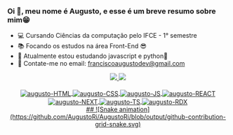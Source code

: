 ### Oi 👋, meu nome é Augusto, e esse é um breve resumo sobre mim😁

- 💻 Cursando Ciências da computação pelo IFCE -  1° semestre
- 📚 Focando os estudos na área Front-End 😎
- 🌱 Atualmente estou estudando javascript e python🐍
- 📩 Contate-me no email: franciscoaugustodev@gmail.com

<div align="center">
  <a href="https://github.com/AugustoRi">
  <img height="180em" src="https://github-readme-stats.vercel.app/api?username=AugustoRi&show_icons=true&theme=tokyonight&include_all_commits=true&count_private=true"/>
  <img height="180em" src="https://github-readme-stats.vercel.app/api/top-langs/?username=AugustoRi&layout=compact&langs_count=7&theme=tokyonight"/>
</div>
<div style="display: inline_block" align="center"><br>
  <img align="center" alt="augusto-HTML" height="80" width="90" src="https://cdn.jsdelivr.net/gh/devicons/devicon/icons/html5/html5-original.svg">
  <img align="center" alt="augusto-CSS" height="80" width="90" src="https://cdn.jsdelivr.net/gh/devicons/devicon/icons/css3/css3-original.svg">
  <img align="center" alt="augusto-JS" height="80" width="90" src="https://cdn.jsdelivr.net/gh/devicons/devicon/icons/javascript/javascript-original.svg">
  <img align="center" alt="augusto-REACT" height="80" width="90" src="https://cdn.jsdelivr.net/gh/devicons/devicon/icons/react/react-original.svg">
  <img align="center" alt="augusto-NEXT" height="80" width="90" src="https://cdn.jsdelivr.net/gh/devicons/devicon/icons/nextjs/nextjs-original-wordmark.svg">
  <img align="center" alt="augusto-TS" height="80" width="90" src="https://cdn.jsdelivr.net/gh/devicons/devicon/icons/typescript/typescript-original.svg">
  <img align="center" alt="augusto-RDX" height="80" width="90" src="https://cdn.jsdelivr.net/gh/devicons/devicon/icons/redux/redux-original.svg">        
<div> 
  ##
  ![Snake animation](https://github.com/AugustoRi/AugustoRi/blob/output/github-contribution-grid-snake.svg)
</div>
